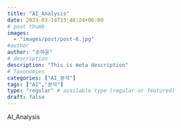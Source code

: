 ```yaml
---
title: "AI_Analysis"
date: 2023-03-14T15:40:24+06:00
# post thumb
images:
  - "images/post/post-6.jpg"
#author
author: "송하윤"
# description
description: "This is meta description"
# Taxonomies
categories: ["AI_분석"]
tags: ["AI","분석"]
type: "regular" # available type (regular or featured)
draft: false
---
```


AI_Analysis